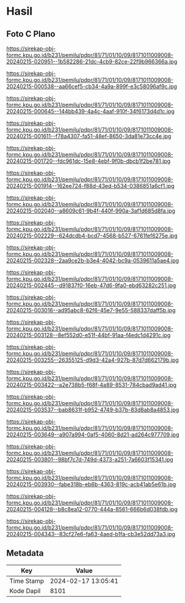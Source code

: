 # Hasil

## Foto C Plano

https://sirekap-obj-formc.kpu.go.id/b231/pemilu/pdpr/81/71/01/10/09/8171011009008-20240215-020951--1b582286-21dc-4cb9-82ce-22f9b966366a.jpg

https://sirekap-obj-formc.kpu.go.id/b231/pemilu/pdpr/81/71/01/10/09/8171011009008-20240215-000538--aa66cef5-cb34-4a9a-899f-e3c58096af9c.jpg

https://sirekap-obj-formc.kpu.go.id/b231/pemilu/pdpr/81/71/01/10/09/8171011009008-20240215-000645--144bb439-4a4c-4aaf-910f-34f6173d4d1c.jpg

https://sirekap-obj-formc.kpu.go.id/b231/pemilu/pdpr/81/71/01/10/09/8171011009008-20240215-001611--f78a4307-fa51-48ef-8650-3da81e73cc4e.jpg

https://sirekap-obj-formc.kpu.go.id/b231/pemilu/pdpr/81/71/01/10/09/8171011009008-20240215-001720--fdc961dc-15e8-4ebf-9f0b-dbcb1f2be781.jpg

https://sirekap-obj-formc.kpu.go.id/b231/pemilu/pdpr/81/71/01/10/09/8171011009008-20240215-001914--162ee724-f88d-43ed-b534-0386851a6cf1.jpg

https://sirekap-obj-formc.kpu.go.id/b231/pemilu/pdpr/81/71/01/10/09/8171011009008-20240215-002040--a8609c61-9b4f-440f-990a-3af1d685d8fa.jpg

https://sirekap-obj-formc.kpu.go.id/b231/pemilu/pdpr/81/71/01/10/09/8171011009008-20240215-002229--624dcdb4-bcd7-4568-b527-6761fef6275e.jpg

https://sirekap-obj-formc.kpu.go.id/b231/pemilu/pdpr/81/71/01/10/09/8171011009008-20240215-002328--2aa9ce2b-b3e4-4042-bc9a-0539611a5ae4.jpg

https://sirekap-obj-formc.kpu.go.id/b231/pemilu/pdpr/81/71/01/10/09/8171011009008-20240215-002445--d91837f0-16eb-47d6-9fa0-ebd63282c251.jpg

https://sirekap-obj-formc.kpu.go.id/b231/pemilu/pdpr/81/71/01/10/09/8171011009008-20240215-003016--ad95abc8-62f6-45e7-9e55-588337daff5b.jpg

https://sirekap-obj-formc.kpu.go.id/b231/pemilu/pdpr/81/71/01/10/09/8171011009008-20240215-003128--8ef552d0-e51f-44bf-91aa-f4edc1d4291c.jpg

https://sirekap-obj-formc.kpu.go.id/b231/pemilu/pdpr/81/71/01/10/09/8171011009008-20240215-003255--26355125-d9d3-42a4-927b-87d7d662179b.jpg

https://sirekap-obj-formc.kpu.go.id/b231/pemilu/pdpr/81/71/01/10/09/8171011009008-20240215-003422--a2e738b5-f68f-4a89-8531-784cbad9ad41.jpg

https://sirekap-obj-formc.kpu.go.id/b231/pemilu/pdpr/81/71/01/10/09/8171011009008-20240215-003537--bab8631f-b952-4749-b37b-83d8ab8a4853.jpg

https://sirekap-obj-formc.kpu.go.id/b231/pemilu/pdpr/81/71/01/10/09/8171011009008-20240215-003649--a907a994-0af5-4060-8d21-ad264c977709.jpg

https://sirekap-obj-formc.kpu.go.id/b231/pemilu/pdpr/81/71/01/10/09/8171011009008-20240215-003801--98bf7c7d-749d-4373-a251-7a6603f15341.jpg

https://sirekap-obj-formc.kpu.go.id/b231/pemilu/pdpr/81/71/01/10/09/8171011009008-20240215-003930--fabe318b-eb6b-4363-819c-acb41ab5e61b.jpg

https://sirekap-obj-formc.kpu.go.id/b231/pemilu/pdpr/81/71/01/10/09/8171011009008-20240215-004128--b8c8ea12-0770-444a-8561-666b6d038fdb.jpg

https://sirekap-obj-formc.kpu.go.id/b231/pemilu/pdpr/81/71/01/10/09/8171011009008-20240215-004343--83cf27e6-fa63-4aed-b1fa-cb3e52dd73a3.jpg


## Metadata

| Key        | Value               |
| ---------- | ------------------- |
| Time Stamp | 2024-02-17 13:05:41 |
| Kode Dapil | 8101                |




